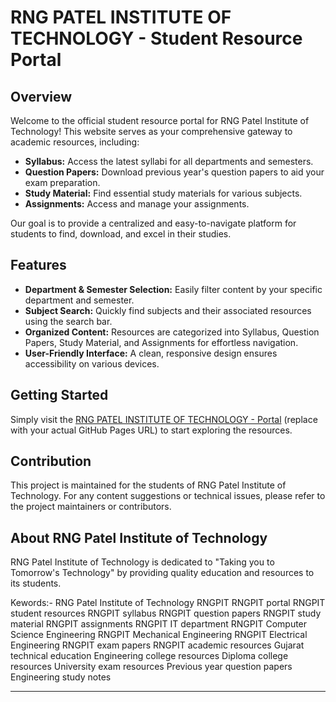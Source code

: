 # RNG PATEL INSTITUTE OF TECHNOLOGY - Student Resource Portal

## Overview

Welcome to the official student resource portal for RNG Patel Institute of Technology! This website serves as your comprehensive gateway to academic resources, including:

* **Syllabus:** Access the latest syllabi for all departments and semesters.
* **Question Papers:** Download previous year's question papers to aid your exam preparation.
* **Study Material:** Find essential study materials for various subjects.
* **Assignments:** Access and manage your assignments.

Our goal is to provide a centralized and easy-to-navigate platform for students to find, download, and excel in their studies.

## Features

* **Department & Semester Selection:** Easily filter content by your specific department and semester.
* **Subject Search:** Quickly find subjects and their associated resources using the search bar.
* **Organized Content:** Resources are categorized into Syllabus, Question Papers, Study Material, and Assignments for effortless navigation.
* **User-Friendly Interface:** A clean, responsive design ensures accessibility on various devices.

## Getting Started

Simply visit the [RNG PATEL INSTITUTE OF TECHNOLOGY - Portal](kushpatel2601.github.io) (replace with your actual GitHub Pages URL) to start exploring the resources.

## Contribution

This project is maintained for the students of RNG Patel Institute of Technology. For any content suggestions or technical issues, please refer to the project maintainers or contributors.

## About RNG Patel Institute of Technology

RNG Patel Institute of Technology is dedicated to "Taking you to Tomorrow's Technology" by providing quality education and resources to its students.

Kewords:-
RNG Patel Institute of Technology
RNGPIT
RNGPIT portal
RNGPIT student resources
RNGPIT syllabus
RNGPIT question papers
RNGPIT study material
RNGPIT assignments
RNGPIT IT department
RNGPIT Computer Science Engineering
RNGPIT Mechanical Engineering
RNGPIT Electrical Engineering
RNGPIT exam papers
RNGPIT academic resources
Gujarat technical education
Engineering college resources
Diploma college resources
University exam resources
Previous year question papers
Engineering study notes

---
